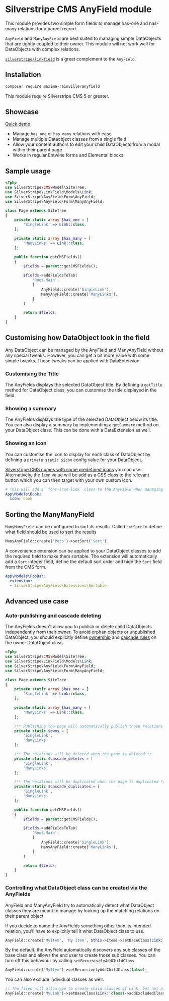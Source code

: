 # Silverstripe CMS AnyField module

This module provides two simple form fields to manage has-one and has-many relations for a parent record.

`AnyField` and `ManyAnyField` are best suited to managing simple DataObjects that are tightly coupled to their owner. This module will not work well for DataObjects with complex relations.

[`silverstripe/linkfield`](https://github.com/silverstripe/silverstripe-linkfield) is a great complement to the `AnyField`.

## Installation

```sh
composer require maxime-rainville/anyfield
```

This module require Silverstripe CMS 5 or greater.

## Showcase
[Quick demo](https://github.com/maxime-rainville/silverstripe-anyfield/assets/1168676/659933d6-15cd-45df-a454-b08c4d957e9f)

- Manage `has_one` or `has_many` relations with ease
- Manage multiple Dataobject classes from a single field
- Allow your content authors to edit your child DataObjects from a modal within their parent page
- Works in regular Entwine forms and Elemental blocks.

## Sample usage

```php
<?php
use SilverStripe\CMS\Model\SiteTree;
use SilverStripe\LinkField\Models\Link;
use SilverStripe\AnyField\Form\AnyField;
use SilverStripe\AnyField\Form\ManyAnyField;

class Page extends SiteTree
{
    private static array $has_one = [
        'SingleLink' => Link::class,
    ];

    private static array $has_many = [
        'ManyLinks' => Link::class,
    ];

    public function getCMSFields()
    {
        $fields = parent::getCMSFields();

        $fields->addFieldsToTab(
            'Root.Main',
            [
                AnyField::create('SingleLink'),
                ManyAnyField::create('ManyLinks'),
            ]
        )

        return $fields;
    }
}
```

## Customising how DataObject look in the field

Any DataObject can be managed by the AnyField and ManyAnyField without any special tweaks. However, you can get a bit more value with some simple tweaks. Those tweaks can be applied with DataExtension.

### Customising the Title

The AnyFields displays the selected DataObject title. By defining a `getTitle` method for DataObject class, you can customise the title displayed in the field.

### Showing a summary

The AnyFields displays the type of the selected DataObject below its title. You can also display a summary by implementing a `getSummary` method on your DataObject class. This can be done with a DataExtension as well.

### Showing an icon

You can customise the icon to display for each class of DataObject by defining a `private static $icon` config value for your DataObject.

[Silverstripe CMS comes with some predefined icons](https://silverstripe.github.io/silverstripe-pattern-lib/?path=/story/admin-icons--icon-reference) you can use. Alternatively, the `icon` value will be add as a CSS class to the relevant button which you can then target with your own custom icon.

```yml
# This will add a `font-icon-link` class to the AnyField when managing a Book class.
App\Models\Book:
  icon: book
```

## Sorting the ManyManyField

`ManyManyField` can be configured to sort its results. Called `setSort` to define what field should be used to sort the results

```php
ManyAnyField::create('Pets')->setSort('Sort')
```

A convenience extension can be applied to your DataObject classes to add the required field to make them sortable. The extension will automatically add a `Sort` integer field, define the default sort order and hide the `Sort` field from the CMS form.
```yml
App\Models\FooBar:
  extension:
  - SilverStripe\AnyField\Extensions\Sortable
```


## Advanced use case

### Auto-publishing and cascade deleting

The AnyFields doesn't allow you to publish or delete child DataObjects independently from their owner. To avoid orphan objects or unpublished DataObject, you should explicitly define [ownership](https://docs.silverstripe.org/en/5/developer_guides/model/versioning#ownership) and [cascade rules](https://docs.silverstripe.org/en/5/developer_guides/model/relations/#cascading-deletions) on the owner DataObject class.

```php
<?php
use SilverStripe\CMS\Model\SiteTree;
use SilverStripe\LinkField\Models\Link;
use SilverStripe\AnyField\Form\AnyField;
use SilverStripe\AnyField\Form\ManyAnyField;

class Page extends SiteTree
{
    private static array $has_one = [
        'SingleLink' => Link::class,
    ];

    private static array $has_many = [
        'ManyLinks' => Link::class,
    ];

    /** Publishing the page will automatically publish those relations */
    private static $owns = [
        'SingleLink',
        'ManyLinks'
    ];

    /** The relations will be deleted when the page is deleted */
    private static $cascade_deletes = [
        'SingleLink',
        'ManyLinks'
    ];

    /** The relations will be duplicated when the page is duplicated */
    private static $cascade_duplicates = [
        'SingleLink',
        'ManyLinks'
    ];

    public function getCMSFields()
    {
        $fields = parent::getCMSFields();

        $fields->addFieldsToTab(
            'Root.Main',
            [
                AnyField::create('SingleLink'),
                ManyAnyField::create('ManyLinks'),
            ]
        )

        return $fields;
    }
}
```
### Controlling what DataObject class can be created via the AnyFields

AnyField and ManyAnyField try to automatically detect what DataObject classes they are meant to manage by looking up the matching relations on their parent object.

If you decide to name the AnyFields something other than its intended relation, you'll have to explicitly tell it what DataObject class to use.

```php
AnyField::create('MyItem', 'My Item', $this->Item)->setBaseClass(Link::class);
```

By the default, the AnyField automatically discovers any sub classes of the base class and allows the end user to create those sub classes. You can turn off this behaviour by calling `setRecursivelyAddChildClass`.

```php
AnyField::create('MyItem')->setRecursivelyAddChildClass(false);
```

You can also exclude individual classes as well.

```php
// The filed will allow you to create child classes of Link, but not a plain Link
AnyField::create('MyLink')->setBaseClass(Link::class)->addExcludedClass(Link::class);
```
